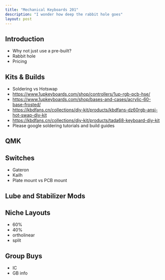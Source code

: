 ```yaml
---
title: "Mechanical Keyboards 201"
description: "I wonder how deep the rabbit hole goes"
layout: post
---
```


## Introduction

- Why not just use a pre-built?
- Rabbit hole
- Pricing

## Kits & Builds

- Soldering vs Hotswap
- https://www.1upkeyboards.com/shop/controllers/1up-rgb-pcb-hse/
- https://www.1upkeyboards.com/shop/bases-and-cases/acrylic-60-base-frosted/
- https://kbdfans.cn/collections/diy-kit/products/kbdfans-dz60rgb-ansi-hot-swap-diy-kit
- https://kbdfans.cn/collections/diy-kit/products/tada68-keyboard-diy-kit
- Please google soldering tutorials and build guides

## QMK



## Switches

- Gateron
- Kailh
- Plate mount vs PCB mount

## Lube and Stabilizer Mods

## Niche Layouts

- 60%
- 40%
- ortholinear
- split

## Group Buys

- IC
- GB info
